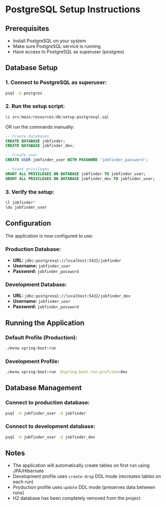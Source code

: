 # PostgreSQL Setup Instructions

## Prerequisites

- Install PostgreSQL on your system
- Make sure PostgreSQL service is running
- Have access to PostgreSQL as superuser (postgres)

## Database Setup

### 1. Connect to PostgreSQL as superuser:

```bash
psql -U postgres
```

### 2. Run the setup script:

```sql
\i src/main/resources/db/setup-postgresql.sql
```

OR run the commands manually:

```sql
-- Create databases
CREATE DATABASE jobfinder;
CREATE DATABASE jobfinder_dev;

-- Create user
CREATE USER jobfinder_user WITH PASSWORD 'jobfinder_password';

-- Grant privileges
GRANT ALL PRIVILEGES ON DATABASE jobfinder TO jobfinder_user;
GRANT ALL PRIVILEGES ON DATABASE jobfinder_dev TO jobfinder_user;
```

### 3. Verify the setup:

```sql
\l jobfinder*
\du jobfinder_user
```

## Configuration

The application is now configured to use:

### Production Database:

- **URL:** `jdbc:postgresql://localhost:5432/jobfinder`
- **Username:** `jobfinder_user`
- **Password:** `jobfinder_password`

### Development Database:

- **URL:** `jdbc:postgresql://localhost:5432/jobfinder_dev`
- **Username:** `jobfinder_user`
- **Password:** `jobfinder_password`

## Running the Application

### Default Profile (Production):

```bash
./mvnw spring-boot:run
```

### Development Profile:

```bash
./mvnw spring-boot:run -Dspring-boot.run.profiles=dev
```

## Database Management

### Connect to production database:

```bash
psql -U jobfinder_user -d jobfinder
```

### Connect to development database:

```bash
psql -U jobfinder_user -d jobfinder_dev
```

## Notes

- The application will automatically create tables on first run using JPA/Hibernate
- Development profile uses `create-drop` DDL mode (recreates tables on each run)
- Production profile uses `update` DDL mode (preserves data between runs)
- H2 database has been completely removed from the project
